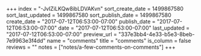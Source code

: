 +++
index = "-JvIZiLKQw8ibLDVAKvn"
sort_create_date = 1499867580
sort_last_updated = 1499867580
sort_publish_date = 1499867580
create_date = "2017-07-12T06:53:00-07:00"
publish_date = "2017-07-12T06:53:00-07:00"
date = "2017-07-12T06:53:00-07:00"
last_updated = "2017-07-12T06:53:00-07:00"
preview_url = "337e3bb4-4e33-b5e3-8beb-7e9963e3f4dd"
name = "comments"
title = "comments"
is_column = false
reviews = ""
notes = ["notes/a-few-comments-on-comments"]
+++

